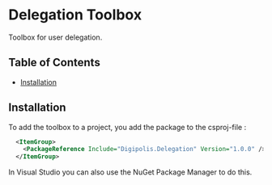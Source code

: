 # Delegation Toolbox

Toolbox for user delegation.

## Table of Contents

<!-- START doctoc generated TOC please keep comment here to allow auto update -->
<!-- DON'T EDIT THIS SECTION, INSTEAD RE-RUN doctoc TO UPDATE -->

- [Installation](#installation)

<!-- END doctoc generated TOC please keep comment here to allow auto update -->

## Installation

To add the toolbox to a project, you add the package to the csproj-file :

```xml
  <ItemGroup>
    <PackageReference Include="Digipolis.Delegation" Version="1.0.0" />
  </ItemGroup>
``` 

In Visual Studio you can also use the NuGet Package Manager to do this.


